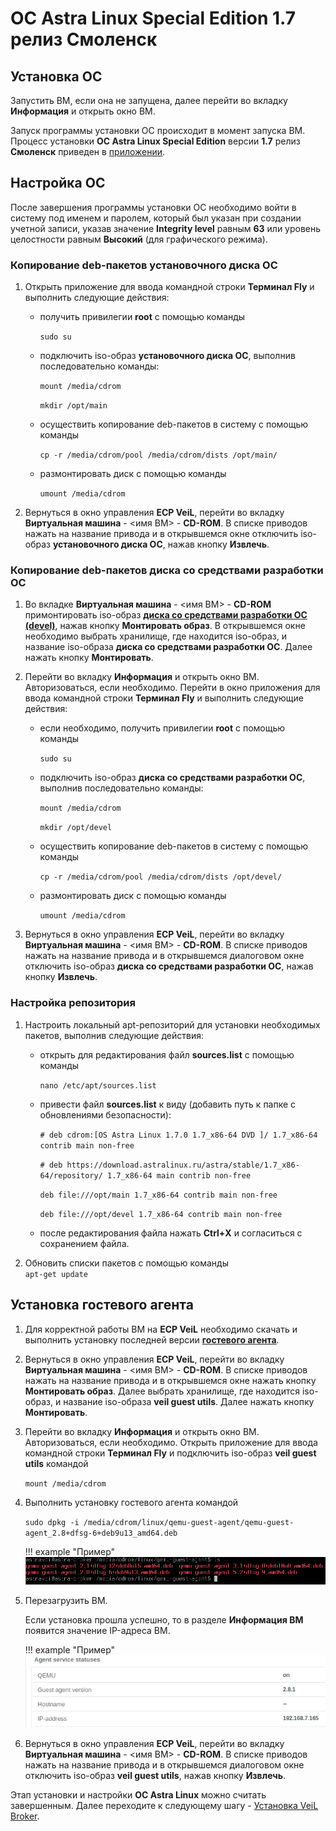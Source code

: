# ОС Astra Linux Special Edition 1.7 релиз Смоленск

## Установка ОС

Запустить ВМ, если она не запущена, далее перейти во вкладку **Информация** и открыть окно ВМ.

Запуск программы установки ОС происходит в момент запуска ВМ. Процесс установки **ОС 
Astra Linux Special Edition** версии **1.7** релиз **Смоленск** приведен в [приложении](../../../application1-7.md).

## Настройка ОС

После завершения программы установки ОС необходимо войти в систему под именем и паролем, который был 
указан при создании учетной записи, указав значение **Integrity level** равным **63** или уровень целостности 
равным **Высокий** (для графического режима).

### Копирование deb-пакетов установочного диска ОС

1. Открыть приложение для ввода командной строки **Терминал Fly** и выполнить следующие действия:

      - получить привилегии **root** с помощью команды
        
          `sudo su`
     
      - подключить iso-образ **установочного диска ОС**, выполнив последовательно команды:
     
          `mount /media/cdrom`
     
          `mkdir /opt/main`
     
      - осуществить копирование deb-пакетов в систему с помощью команды
        
          `cp -r /media/cdrom/pool /media/cdrom/dists /opt/main/`
        
      - размонтировать диск с помощью команды
        
          `umount /media/cdrom`

1. Вернуться в окно управления **ECP VeiL**, перейти во вкладку **Виртуальная машина** - <имя ВМ> - **CD-ROM**. 
В списке приводов нажать на название привода и в открывшемся окне отключить iso-образ **установочного диска ОС**, нажав кнопку **Извлечь**.
   
### Копирование deb-пакетов диска со средствами разработки ОС

1. Во вкладке **Виртуальная машина** - <имя ВМ> - **CD-ROM**  примонтировать iso-образ 
   [**диска со средствами разработки ОС (devel)**](https://veil-update.mashtab.org/files/astra/smolensk/devel-smolensk-1.7.0-11.06.2021_12.40.iso), 
   нажав кнопку **Монтировать образ**. В открывшемся окне необходимо выбрать хранилище, где находится iso-образ, и 
   название iso-образа **диска со средствами разработки ОС**. Далее нажать кнопку **Монтировать**.

1. Перейти во вкладку **Информация** и открыть окно ВМ. Авторизоваться, если необходимо. 
Перейти в окно приложения для ввода командной строки **Терминал Fly** и 
выполнить следующие действия:

      - если необходимо, получить привилегии **root** с помощью команды
     
          `sudo su`
     
      - подключить iso-образ **диска со средствами разработки ОС**, выполнив последовательно команды:
     
          `mount /media/cdrom`
     
          `mkdir /opt/devel`
     
      - осуществить копирование deb-пакетов в систему с помощью команды
        
          `cp -r /media/cdrom/pool /media/cdrom/dists /opt/devel/`
     
      - размонтировать диск с помощью команды
        
          `umount /media/cdrom`

1. Вернуться в окно управления **ECP VeiL**, перейти во вкладку **Виртуальная машина** - <имя ВМ> - **CD-ROM**.
В списке приводов нажать на название привода и в открывшемся диалоговом окне отключить iso-образ **диска со средствами разработки ОС**, 
нажав кнопку **Извлечь**.

### Настройка репозитория

1. Настроить локальный apt-репозиторий для установки необходимых пакетов, выполнив следующие действия:

      - открыть для редактирования файл **sources.list** с помощью команды
     
          `nano /etc/apt/sources.list`
     
      - привести файл **sources.list** к виду (добавить путь к папке с обновлениями безопасности):
     
          `# deb cdrom:[OS Astra Linux 1.7.0 1.7_x86-64 DVD ]/ 1.7_x86-64 contrib main non-free`
          
          `# deb https://download.astralinux.ru/astra/stable/1.7_x86-64/repository/ 1.7_x86-64 main contrib non-free`
           
          `deb file:///opt/main 1.7_x86-64 contrib main non-free`
          
          `deb file:///opt/devel 1.7_x86-64 contrib main non-free`
          
      - после редактирования файла нажать **Ctrl+Х** и согласиться с сохранением файла. 

1. Обновить списки пакетов с помощью команды    
   `apt-get update`

## Установка гостевого агента

1. Для корректной работы ВМ на **ECP VeiL** необходимо скачать и выполнить установку последней версии
[**гостевого агента**](https://veil-update.mashtab.org/veil_agent/).

1. Вернуться в окно управления **ECP VeiL**, перейти во вкладку **Виртуальная машина** - <имя ВМ> - **CD-ROM**. 
В списке приводов нажать на название привода и в открывшемся окне нажать кнопку **Монтировать образ**. 
Далее выбрать хранилище, где находится iso-образ, и название iso-образа **veil guest utils**. Далее нажать кнопку **Монтировать**. 

1. Перейти во вкладку **Информация** и открыть окно ВМ. Авторизоваться, если необходимо. 
Открыть приложение для ввода командной строки **Терминал Fly** и подключить iso-образ **veil guest utils** командой
      
      `mount /media/cdrom`

1. Выполнить установку гостевого агента командой

      `sudo dpkg -i /media/cdrom/linux/qemu-guest-agent/qemu-guest-agent_2.8+dfsg-6+deb9u13_amd64.deb`
     
      !!! example "Пример"
          ![image](../../../../../_assets/vdi/how_to/guest_list.png)

1. Перезагрузить ВМ.

     Если установка прошла успешно, то в разделе **Информация ВМ** появится значение IP-адреса ВМ.
        
      !!! example "Пример"
          ![image](../../../../../_assets/vdi/how_to/guest_info.png)
   
1. Вернуться в окно управления **ECP VeiL**, перейти во вкладку **Виртуальная машина** - <имя ВМ> - **CD-ROM**.
В списке приводов нажать на название привода и в открывшемся диалоговом окне отключить iso-образ **veil guest utils**, 
нажав кнопку **Извлечь**.

Этап установки и настройки **ОС Astra Linux** можно считать завершенным. Далее переходите к следующему шагу - 
[Установка VeiL Broker](../../../install/install_broker.md).
